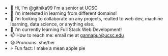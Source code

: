 - 👋 Hi, I’m @githika99 I'm a senior at UCSC
- 👀 I’m interested in learning from different domains!
- 💞️ I’m looking to collaborate on any projects, realted to web dev, machine learning, data science, or anything else. 
- 🌱 I’m currently learning Full Stack Web Development!
- 📫 How to reach me: email me at gannapur@ucsc.edu
- 😄 Pronouns: she/her
- ⚡ Fun fact: I make a mean apple pie 

<!---
githika99/githika99 is a ✨ special ✨ repository because its `README.md` (this file) appears on your GitHub profile.
You can click the Preview link to take a look at your changes.
--->
